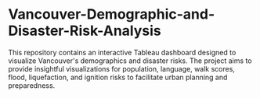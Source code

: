 # Vancouver-Demographic-and-Disaster-Risk-Analysis
This repository contains an interactive Tableau dashboard designed to visualize Vancouver's demographics and disaster risks. The project aims to provide insightful visualizations for population, language, walk scores, flood, liquefaction, and ignition risks to facilitate urban planning and preparedness.
